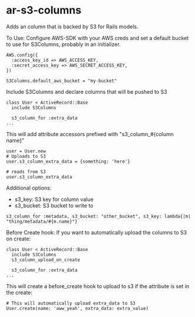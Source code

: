 ar-s3-columns
=============

Adds an column that is backed by S3 for Rails models.

To Use:
 Configure AWS-SDK with your AWS creds and set a default bucket to use for S3Columns, probably in an initializer.
```
AWS.config({
  :access_key_id => AWS_ACCESS_KEY,
  :secret_access_key => AWS_SECRET_ACCESS_KEY,
})

S3Columns.default_aws_bucket = "my-bucket"
```


 Include S3Columns and declare columns that will be pushed to S3
```
class User < ActiveRecord::Base
  include S3Columns
  
  s3_column_for :extra_data
...
```
This will add attribute accessors prefixed with "s3_column_#{column name}"
```
user = User.new
# Uploads to S3
user.s3_column_extra_data = {something: 'here'}

# reads from S3
user.s3_column_extra_data
```

Additional options:
 * s3_key: S3 key for column value
 * s3_bucket: S3 bucket to write to 

```
s3_column_for :metadata, s3_bucket: "other_bucket", s3_key: lambda{|m| "thing/metadata/#{m.name}"}
```

Before Create hook:
If you want to automatically upload the columns to S3 on create:
```
class User < ActiveRecord::Base
  include S3Columns
  s3_column_upload_on_create
  
  s3_column_for :extra_data
...
```
This will create a before_create hook to upload to s3 if the attribute is set in the create:
```
# This will automatically upload extra_data to S3
User.create(name: 'aww_yeah', extra_data: extra_value)
```
